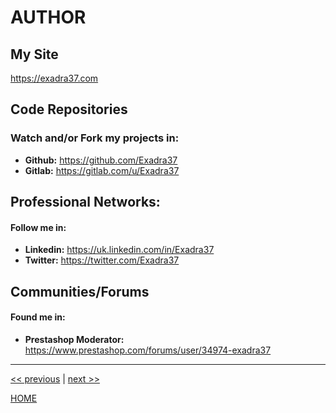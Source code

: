 # AUTHOR

## My Site

https://exadra37.com

## Code Repositories

### Watch and/or Fork my projects in:

* **Github:** https://github.com/Exadra37
* **Gitlab:** https://gitlab.com/u/Exadra37

## Professional Networks:

#### Follow me in:

* **Linkedin:** https://uk.linkedin.com/in/Exadra37
* **Twitter:**  https://twitter.com/Exadra37

## Communities/Forums

#### Found me in:

* **Prestashop Moderator:** https://www.prestashop.com/forums/user/34974-exadra37


---

[<< previous](https://gitlab.com/exadra37-docker/elixir/elixir/blob/master/docs/how-to/uninstall.md) | [next >>](https://gitlab.com/exadra37-docker/elixir/elixir/blob/master/CONTRIBUTORS.md)

[HOME](https://gitlab.com/exadra37-docker/elixir/elixir/blob/master/README.md)
